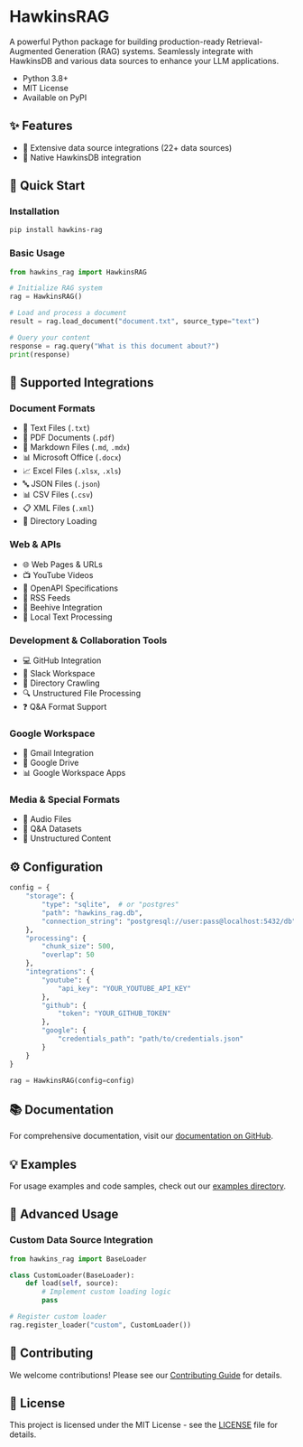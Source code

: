 # HawkinsRAG

A powerful Python package for building production-ready Retrieval-Augmented Generation (RAG) systems. Seamlessly integrate with HawkinsDB and various data sources to enhance your LLM applications.

- Python 3.8+
- MIT License
- Available on PyPI

## ✨ Features

- 🔌 Extensive data source integrations (22+ data sources)
- 🚀 Native HawkinsDB integration

## 🚀 Quick Start

### Installation

```bash
pip install hawkins-rag
```

### Basic Usage

```python
from hawkins_rag import HawkinsRAG

# Initialize RAG system
rag = HawkinsRAG()

# Load and process a document
result = rag.load_document("document.txt", source_type="text")

# Query your content
response = rag.query("What is this document about?")
print(response)
```

## 🔌 Supported Integrations

### Document Formats
- 📄 Text Files (`.txt`)
- 📑 PDF Documents (`.pdf`)
- 📝 Markdown Files (`.md`, `.mdx`)
- 📊 Microsoft Office (`.docx`)
- 📈 Excel Files (`.xlsx`, `.xls`)
- 🔤 JSON Files (`.json`)
- 📊 CSV Files (`.csv`)
- 📋 XML Files (`.xml`)
- 📂 Directory Loading

### Web & APIs
- 🌐 Web Pages & URLs
- 📺 YouTube Videos
- 📱 OpenAPI Specifications
- 📰 RSS Feeds
- 🐝 Beehive Integration
- 💬 Local Text Processing

### Development & Collaboration Tools
- 💻 GitHub Integration
- 💬 Slack Workspace
- 📂 Directory Crawling
- 🔍 Unstructured File Processing
- ❓ Q&A Format Support

### Google Workspace
- 📧 Gmail Integration
- 💾 Google Drive
- 📊 Google Workspace Apps

### Media & Special Formats
- 🎵 Audio Files
- 📝 Q&A Datasets
- 📄 Unstructured Content

## ⚙️ Configuration

```python
config = {
    "storage": {
        "type": "sqlite",  # or "postgres"
        "path": "hawkins_rag.db",
        "connection_string": "postgresql://user:pass@localhost:5432/db"
    },
    "processing": {
        "chunk_size": 500,
        "overlap": 50
    },
    "integrations": {
        "youtube": {
            "api_key": "YOUR_YOUTUBE_API_KEY"
        },
        "github": {
            "token": "YOUR_GITHUB_TOKEN"
        },
        "google": {
            "credentials_path": "path/to/credentials.json"
        }
    }
}

rag = HawkinsRAG(config=config)
```

## 📚 Documentation

For comprehensive documentation, visit our [documentation on GitHub](https://github.com/harishsg993010/HawkinsRAG/tree/main/docs).

## 💡 Examples

For usage examples and code samples, check out our [examples directory](https://github.com/harishsg993010/HawkinsRAG/tree/main/examples).

## 🔄 Advanced Usage

### Custom Data Source Integration

```python
from hawkins_rag import BaseLoader

class CustomLoader(BaseLoader):
    def load(self, source):
        # Implement custom loading logic
        pass

# Register custom loader
rag.register_loader("custom", CustomLoader())
```

## 🤝 Contributing

We welcome contributions! Please see our [Contributing Guide](CONTRIBUTING.md) for details.

## 📄 License

This project is licensed under the MIT License - see the [LICENSE](LICENSE) file for details.
